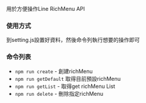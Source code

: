 
用於方便操作Line RichMenu API

### 使用方式
到setting.js設置好資料，然後命令列執行想要的操作即可

### 命令列表

-   `npm run create` - 創建richMenu
-   `npm run getDefault` 取得目前預設richMenu
-   `npm run getList` - 取得get richMenu List
-   `npm run delete` - 刪除指定richMenu
